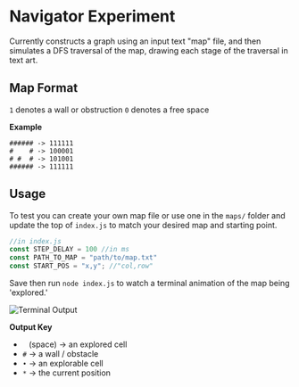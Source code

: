 # Navigator Experiment
Currently constructs a graph using an input text "map" file, and then simulates a DFS traversal of the map, drawing each stage of the traversal in text art. 

## Map Format
`1` denotes a wall or obstruction
`0` denotes a free space

**Example**
```
###### -> 111111
#    # -> 100001
# #  # -> 101001
###### -> 111111
```


## Usage
To test you can create your own map file or use one in the `maps/` folder and update the top of `index.js` to match your desired map and starting point. 

```javascript
//in index.js
const STEP_DELAY = 100 //in ms
const PATH_TO_MAP = "path/to/map.txt"
const START_POS = "x,y"; //"col,row"
```

Save then run `node index.js` to watch a terminal animation of the map being 'explored.'

![Terminal Output](https://firebasestorage.googleapis.com/v0/b/storeshit.appspot.com/o/navigator-experiment%2Fnav.png?alt=media&token=e71b9948-f087-44dc-b3c2-920c9b9eade8)


**Output Key** 
- ` ` (space) -> an explored cell
- `#` -> a wall / obstacle
- `•` -> an explorable cell
- `*` -> the current position




